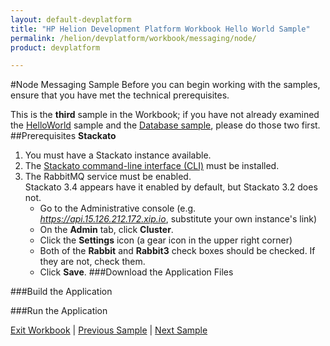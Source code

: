 ```yaml
---
layout: default-devplatform
title: "HP Helion Development Platform Workbook Hello World Sample"
permalink: /helion/devplatform/workbook/messaging/node/
product: devplatform

---
```

#Node Messaging Sample
Before you can begin working with the samples, ensure that you have met the technical prerequisites.

This is the **third** sample in the Workbook; if you have not already examined the [HelloWorld](/helion/workbook/helloWorld/) sample and the [Database sample](/helion/workbook/database/), please do those two first.
##Prerequisites
**Stackato**

1. You must have a Stackato instance available. 
2. The  [Stackato command-line interface (CLI)](http://docs.stackato.com/user/client/index.html#client) must be installed. 
3. The RabbitMQ service must be enabled. <br> Stackato 3.4 appears have it enabled by default, but Stackato 3.2 does not. 
	- Go to the Administrative console (e.g. *https://api.15.126.212.172.xip.io*, substitute your own instance's link)
	- On the **Admin** tab, click **Cluster**.
	- Click the **Settings** icon (a gear icon in the upper right corner)
	- Both of the **Rabbit** and **Rabbit3** check boxes should be checked. If they are not, check them.
	- Click **Save**.
###Download the Application Files

 
###Build the Application


###Run the Application






[Exit Workbook](/helion/devplatform/) | [Previous Sample](/helion/workbook/helloworld/node/) | [Next Sample](/helion/workbook/database/node/)